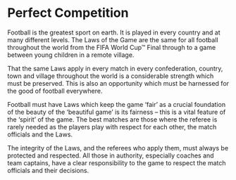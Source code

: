 # Perfect Competition
Football is the greatest sport on earth. It is played in every country and at many different levels. The Laws of the Game are the same for all football throughout the world from the FIFA World Cup™ Final through to a game between young children in a remote village.

That the same Laws apply in every match in every confederation, country, town and village throughout the world is a considerable strength which must be preserved. This is also an opportunity which must be harnessed for the good of football everywhere.  

Football must have Laws which keep the game ‘fair’ as a crucial foundation of the beauty of the ‘beautiful game’ is its fairness – this is a vital feature of the ‘spirit’ of the game. The best matches are those where the referee is rarely needed as the players play with respect for each other, the match officials and the Laws.

The integrity of the Laws, and the referees who apply them, must always be protected and respected. All those in authority, especially coaches and team captains, have a clear responsibility to the game to respect the match officials and their decisions.
